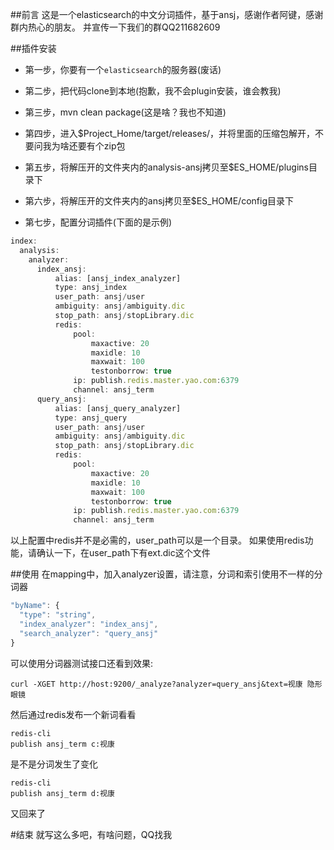 ##前言
这是一个elasticsearch的中文分词插件，基于ansj，感谢作者阿键，感谢群内热心的朋友。
并宣传一下我们的群QQ211682609

##插件安装

* 第一步，你要有一个`elasticsearch`的服务器(废话)

* 第二步，把代码clone到本地(抱歉，我不会plugin安装，谁会教我)

* 第三步，mvn clean package(这是啥？我也不知道)

* 第四步，进入$Project_Home/target/releases/，并将里面的压缩包解开，不要问我为啥还要有个zip包

* 第五步，将解压开的文件夹内的analysis-ansj拷贝至$ES_HOME/plugins目录下

* 第六步，将解压开的文件夹内的ansj拷贝至$ES_HOME/config目录下 

* 第七步，配置分词插件(下面的是示例)
```javascript
index:
  analysis:
    analyzer:
      index_ansj:
          alias: [ansj_index_analyzer]
          type: ansj_index
          user_path: ansj/user
          ambiguity: ansj/ambiguity.dic
          stop_path: ansj/stopLibrary.dic
          redis:
              pool:
                  maxactive: 20
                  maxidle: 10
                  maxwait: 100
                  testonborrow: true
              ip: publish.redis.master.yao.com:6379
              channel: ansj_term
      query_ansj:
          alias: [ansj_query_analyzer]
          type: ansj_query
          user_path: ansj/user
          ambiguity: ansj/ambiguity.dic
          stop_path: ansj/stopLibrary.dic
          redis:
              pool:
                  maxactive: 20
                  maxidle: 10
                  maxwait: 100
                  testonborrow: true
              ip: publish.redis.master.yao.com:6379
              channel: ansj_term
```
以上配置中redis并不是必需的，user_path可以是一个目录。
如果使用redis功能，请确认一下，在user_path下有ext.dic这个文件

##使用
在mapping中，加入analyzer设置，请注意，分词和索引使用不一样的分词器
```javascript
"byName": {
  "type": "string",
  "index_analyzer": "index_ansj",
  "search_analyzer": "query_ansj"
}
```
可以使用分词器测试接口还看到效果:
```
curl -XGET http://host:9200/_analyze?analyzer=query_ansj&text=视康 隐形眼镜
```
然后通过redis发布一个新词看看
```
redis-cli
publish ansj_term c:视康

```
是不是分词发生了变化
```
redis-cli
publish ansj_term d:视康
```
又回来了


#结束
就写这么多吧，有啥问题，QQ找我